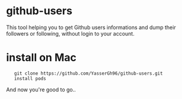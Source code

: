 # github-users

This tool helping you to get Github users informations and dump their followers or following, without login to your account.


# install on Mac
```
   git clone https://github.com/YasserGh96/github-users.git
   install pods
```
And now you're good to go..
